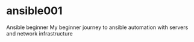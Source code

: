 # ansible001
Ansible beginner
My beginner journey to ansible automation with servers and network infrastructure  
